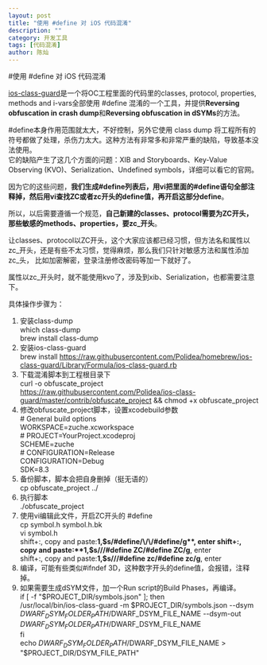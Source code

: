```yaml
---
layout: post
title: "使用 #define 对 iOS 代码混淆"
description: ""
category: 开发工具
tags: [代码混淆]
author: 陈灿
---  
```


#使用 #define 对 iOS 代码混淆


[ios-class-guard](https://github.com/RunningYoung/ios-class-guard)是一个将OC工程里面的代码里的classes, protocol, properties, methods and i-vars全部使用 #define 混淆的一个工具，并提供**Reversing obfuscation in crash dump**和**Reversing obfuscation in dSYMs**的方法。

\#define本身作用范围就太大，不好控制，另外它使用 class dump 将工程所有的符号都做了处理，杀伤力太大。这种方法有非常多和非常严重的缺陷，导致基本没法使用。  
它的缺陷产生了这几个方面的问题：XIB and Storyboards、Key-Value Observing (KVO)、Serialization、Undefined symbols，详细可以看它的官网。

因为它的这些问题，**我们生成#define列表后，用vi把里面的#define语句全部注释掉，然后用vi查找ZC或者zc开头的define值，再开启这部分define**。  

所以，以后需要遵循一个规范，**自己新建的classes、protocol需要为ZC开头，那些敏感的methods、properties，要zc_开头**。

让classes、protocol以ZC开头，这个大家应该都已经习惯，但方法名和属性以zc_开头，还是有些不太习惯，觉得麻烦，那么我们只针对敏感方法和属性添加zc_头，
比如加密解密，登录注册修改密码等加一下就好了。

属性以zc_开头时，就不能使用kvo了，涉及到xib、Serialization，也都需要注意下。


具体操作步骤为：


1. 安装class-dump  
which class-dump  
brew install class-dump
2. 安装ios-class-guard  
brew install https://raw.githubusercontent.com/Polidea/homebrew/ios-class-guard/Library/Formula/ios-class-guard.rb  
3. 下载混淆脚本到工程根目录下  
curl -o obfuscate_project https://raw.githubusercontent.com/Polidea/ios-class-guard/master/contrib/obfuscate_project && chmod +x obfuscate_project
4. 修改obfuscate_project脚本，设置xcodebuild参数  
\# General build options  
WORKSPACE=zuche.xcworkspace  
\# PROJECT=YourProject.xcodeproj  
SCHEME=zuche  
\# CONFIGURATION=Release  
CONFIGURATION=Debug  
SDK=8.3    
5. 备份脚本，脚本会把自身删掉（挺无语的）  
cp obfuscate_project ../  
6. 执行脚本  
./obfuscate_project
7. 使用vi编辑此文件，开启ZC开头的 #define  
cp symbol.h symbol.h.bk  
vi symbol.h  
shift+:, copy and paste:**1,$s/#define/\/\/#define/g**, enter      
shift+:, copy and paste:**1,$s/\/\/#define ZC/#define ZC/g**, enter  
shift+:, copy and paste:**1,$s/\/\/#define zc/#define zc/g**, enter  
8. 编译，可能有些类似#ifndef 3D，这种数字开头的define值，会报错，注释掉。
9. 如果需要生成dSYM文件，加一个Run script的Build Phases，再编译。  
if [ -f "$PROJECT_DIR/symbols.json" ]; then  
/usr/local/bin/ios-class-guard -m $PROJECT_DIR/symbols.json --dsym $DWARF_DSYM_FOLDER_PATH/$DWARF_DSYM_FILE_NAME --dsym-out $DWARF_DSYM_FOLDER_PATH/$DWARF_DSYM_FILE_NAME  
fi  
echo $DWARF_DSYM_FOLDER_PATH/$DWARF_DSYM_FILE_NAME > "$PROJECT_DIR/DSYM_FILE_PATH"
